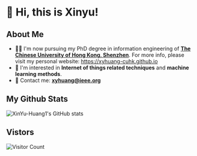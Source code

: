 # 👋 Hi, this is Xinyu!
## About Me
- 🧑‍🎓 I'm now pursuing my PhD degree in information engineering of **[The Chinese University of Hong Kong, Shenzhen](https://sse.cuhk.edu.cn)**. For more info, please visit my personal website: https://xyhuang-cuhk.github.io
- 👀 I'm interested in **Internet of things related techniques** and **machine learning methods**.
- 📮 Contact me: **xyhuang@ieee.org**

## My Github Stats

![XinYu-Huang1's GitHub stats](https://github-readme-stats.vercel.app/api?username=XinYu-Huang1&show_icons=true&theme=tokyonight)

## Vistors
![Visitor Count](https://profile-counter.glitch.me/XinYu-Huang1/count.svg)
